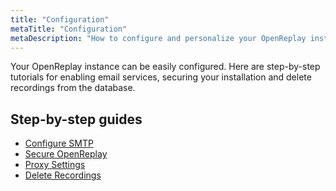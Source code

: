 ```yaml
---
title: "Configuration"
metaTitle: "Configuration"
metaDescription: "How to configure and personalize your OpenReplay instance."
---
```


Your OpenReplay instance can be easily configured. Here are step-by-step tutorials for enabling email services, securing your installation and delete recordings from the database.

## Step-by-step guides
- [Configure SMTP](/configuration/configure-smtp)
- [Secure OpenReplay](/configuration/secure-or)
- [Proxy Settings](/configuration/proxy-settings)
- [Delete Recordings](/configuration/delete-recordings)
